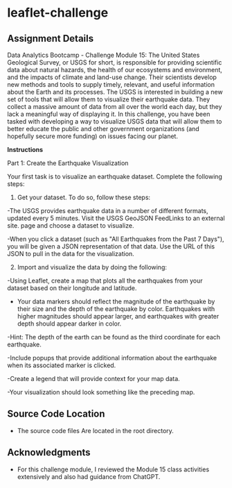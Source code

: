 # leaflet-challenge

## Assignment Details
Data Analytics Bootcamp - Challenge Module 15: The United States Geological Survey, or USGS for short, is responsible for providing scientific data about natural hazards, the health of our ecosystems and environment, and the impacts of climate and land-use change. Their scientists develop new methods and tools to supply timely, relevant, and useful information about the Earth and its processes. The USGS is interested in building a new set of tools that will allow them to visualize their earthquake data. They collect a massive amount of data from all over the world each day, but they lack a meaningful way of displaying it. In this challenge, you have been tasked with developing a way to visualize USGS data that will allow them to better educate the public and other government organizations (and hopefully secure more funding) on issues facing our planet.

**Instructions**

Part 1: Create the Earthquake Visualization

Your first task is to visualize an earthquake dataset. Complete the following steps:
1. Get your dataset. To do so, follow these steps:

-The USGS provides earthquake data in a number of different formats, updated every 5 minutes. Visit the USGS GeoJSON FeedLinks to an external site. page and choose a dataset to visualize.

-When you click a dataset (such as "All Earthquakes from the Past 7 Days"), you will be given a JSON representation of that data. Use the URL of this JSON to pull in the data for the visualization.

2. Import and visualize the data by doing the following:

-Using Leaflet, create a map that plots all the earthquakes from your dataset based on their longitude and latitude.

- Your data markers should reflect the magnitude of the earthquake by their size and the depth of the earthquake by color. Earthquakes with higher magnitudes should appear larger, and earthquakes with greater depth should appear darker in color.

-Hint: The depth of the earth can be found as the third coordinate for each earthquake.

-Include popups that provide additional information about the earthquake when its associated marker is clicked.

-Create a legend that will provide context for your map data.

-Your visualization should look something like the preceding map.
 
## Source Code Location

* The source code files Are located in the root directory.

## Acknowledgments

* For this challenge module, I reviewed the Module 15 class activities extensively and also had guidance from ChatGPT.

